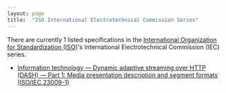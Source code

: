 ```yaml
---
layout: page
title:  "ISO International Electrotechnical Commission Series"
---
```


There are currently 1 listed specifications in the [International Organization for Standardization (ISO)](..)'s International Electrotechnical Commission (IEC) series.

  * [Information technology — Dynamic adaptive streaming over HTTP (DASH) — Part 1: Media presentation description and segment formats (ISO/IEC 23009-1)](23009-1)

